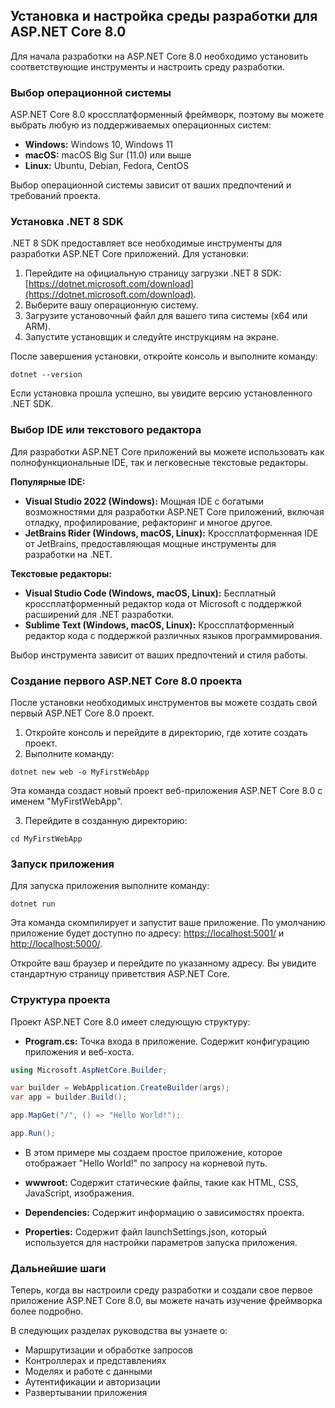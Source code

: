 ## Установка и настройка среды разработки для ASP.NET Core 8.0

Для начала разработки на ASP.NET Core 8.0 необходимо установить соответствующие инструменты и настроить среду разработки. 

### Выбор операционной системы

ASP.NET Core 8.0 кроссплатформенный фреймворк, поэтому вы можете выбрать любую из поддерживаемых операционных систем:

* **Windows:** Windows 10, Windows 11
* **macOS:** macOS Big Sur (11.0) или выше
* **Linux:** Ubuntu, Debian, Fedora, CentOS

Выбор операционной системы зависит от ваших предпочтений и требований проекта. 

### Установка .NET 8 SDK

.NET 8 SDK предоставляет все необходимые инструменты для разработки ASP.NET Core приложений. Для установки:

1. Перейдите на официальную страницу загрузки .NET 8 SDK: [https://dotnet.microsoft.com/download](https://dotnet.microsoft.com/download).
2. Выберите вашу операционную систему.
3. Загрузите установочный файл для вашего типа системы (x64 или ARM).
4. Запустите установщик и следуйте инструкциям на экране.

После завершения установки, откройте консоль и выполните команду:

```
dotnet --version
```

Если установка прошла успешно, вы увидите версию установленного .NET SDK.

### Выбор IDE или текстового редактора

Для разработки ASP.NET Core приложений вы можете использовать как полнофункциональные IDE, так и легковесные текстовые редакторы.

**Популярные IDE:**

* **Visual Studio 2022 (Windows):**  Мощная IDE с богатыми возможностями для разработки ASP.NET Core приложений, включая отладку, профилирование, рефакторинг и многое другое.
* **JetBrains Rider (Windows, macOS, Linux):** Кроссплатформенная IDE от JetBrains, предоставляющая мощные инструменты для разработки на .NET.

**Текстовые редакторы:**

* **Visual Studio Code (Windows, macOS, Linux):**  Бесплатный кроссплатформенный редактор кода от Microsoft с поддержкой расширений для .NET разработки.
* **Sublime Text (Windows, macOS, Linux):**  Кроссплатформенный редактор кода с поддержкой различных языков программирования.

Выбор инструмента зависит от ваших предпочтений и стиля работы. 

### Создание первого ASP.NET Core 8.0 проекта

После установки необходимых инструментов вы можете создать свой первый ASP.NET Core 8.0 проект. 

1. Откройте консоль и перейдите в директорию, где хотите создать проект.
2. Выполните команду:

```
dotnet new web -o MyFirstWebApp
```

Эта команда создаст новый проект веб-приложения ASP.NET Core 8.0 с именем "MyFirstWebApp". 

3. Перейдите в созданную директорию:

```
cd MyFirstWebApp
```

### Запуск приложения

Для запуска приложения выполните команду:

```
dotnet run
```

Эта команда скомпилирует и запустит ваше приложение. По умолчанию приложение будет доступно по адресу: [https://localhost:5001/](https://localhost:5001/) и [http://localhost:5000/](http://localhost:5000/).

Откройте ваш браузер и перейдите по указанному адресу. Вы увидите стандартную страницу приветствия ASP.NET Core. 

### Структура проекта

Проект ASP.NET Core 8.0 имеет следующую структуру:

* **Program.cs:**  Точка входа в приложение. Содержит конфигурацию приложения и веб-хоста.

```csharp
using Microsoft.AspNetCore.Builder;

var builder = WebApplication.CreateBuilder(args);
var app = builder.Build();

app.MapGet("/", () => "Hello World!");

app.Run();
```
  
  * В этом примере мы создаем простое приложение, которое отображает "Hello World!" по запросу на корневой путь.

* **wwwroot:** Содержит статические файлы, такие как HTML, CSS, JavaScript, изображения.
* **Dependencies:**  Содержит информацию о зависимостях проекта.
* **Properties:**  Содержит файл launchSettings.json, который используется для настройки параметров запуска приложения.

### Дальнейшие шаги

Теперь, когда вы настроили среду разработки и создали свое первое приложение ASP.NET Core 8.0, вы можете начать изучение фреймворка более подробно. 

В следующих разделах руководства вы узнаете о:

* Маршрутизации и обработке запросов
* Контроллерах и представлениях
* Моделях и работе с данными
* Аутентификации и авторизации
* Развертывании приложения

